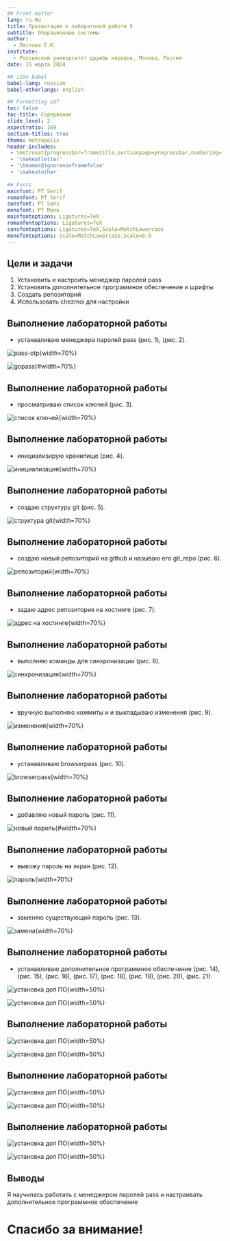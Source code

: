 ```yaml
---
## Front matter
lang: ru-RU
title: Презентация к лаборатоной работе 5
subtitle: Операционные системы
author:
  - Пестова Е.К.
institute:
  - Российский университет дружбы народов, Москва, Россия
date: 15 марта 2024

## i18n babel
babel-lang: russian
babel-otherlangs: english

## Formatting pdf
toc: false
toc-title: Содержание
slide_level: 2
aspectratio: 169
section-titles: true
theme: metropolis
header-includes:
 - \metroset{progressbar=frametitle,sectionpage=progressbar,numbering=fraction}
 - '\makeatletter'
 - '\beamer@ignorenonframefalse'
 - '\makeatother'
 
## Fonts
mainfont: PT Serif
romanfont: PT Serif
sansfont: PT Sans
monofont: PT Mono
mainfontoptions: Ligatures=TeX
romanfontoptions: Ligatures=TeX
sansfontoptions: Ligatures=TeX,Scale=MatchLowercase
monofontoptions: Scale=MatchLowercase,Scale=0.9
---
```



## Цели и задачи

1. Установить  и настроить менеджер паролей pass
2. Установить дополнительное программное обеспечение и шрифты
3. Создать репозиторий
4. Использовать chezmoi для настройки


## Выполнение лабораторной работы

- устанавливаю менеджера паролей pass (рис. 1), (рис. 2).

![pass-otp](/home/ekpestova/ЛР5/1){width=70%}

![gopass](/home/ekpestova/ЛР5/2){#width=70%}

## Выполнение лабораторной работы

- просматриваю список ключей (рис. 3).

![список ключей](/home/ekpestova/ЛР5/3){width=70%}

## Выполнение лабораторной работы

- инициализирую хранилище (рис. 4).

![инициализация](/home/ekpestova/ЛР5/4){width=70%}

## Выполнение лабораторной работы

- создаю структуру git (рис. 5).

![структура git](/home/ekpestova/ЛР5/6){width=70%}

## Выполнение лабораторной работы

- создаю новый репозиторий на github и называю его git_repo (рис. 6).

![репозиторий](/home/ekpestova/ЛР5/7){width=70%}

## Выполнение лабораторной работы

- задаю адрес репозитория на хостинге (рис. 7).

![адрес на хостинге](/home/ekpestova/ЛР5/8){width=70%}

## Выполнение лабораторной работы

- выполняю команды для синхронизации (рис. 8).

![синхронизация](/home/ekpestova/ЛР5/9){width=70%}

## Выполнение лабораторной работы

- вручную выполняю коммиты и и выкладываю изменения (рис. 9).

![изменения](/home/ekpestova/ЛР5/10){width=70%}

## Выполнение лабораторной работы

- устанавливаю browserpass (рис. 10).

![browserpass](/home/ekpestova/ЛР5/11){width=70%}

## Выполнение лабораторной работы

- добавляю новый пароль (рис. 11).

![новый пароль](/home/ekpestova/ЛР5/12){#width=70%}

## Выполнение лабораторной работы

- вывожу пароль на экран (рис. 12).

![пароль](/home/ekpestova/ЛР5/13){width=70%}

## Выполнение лабораторной работы

- заменяю существующий пароль (рис. 13).

![замена](/home/ekpestova/ЛР5/14){width=70%}

## Выполнение лабораторной работы

- устанавливаю дополнительное программное обеспечение (рис. 14), (рис. 15), (рис. 16), (рис. 17), (рис. 18), (рис. 19), (рис. 20), (рис. 21).

![установка доп ПО](/home/ekpestova/ЛР5/15){width=50%}

![установка доп ПО](/home/ekpestova/ЛР5/16){width=50%}

## Выполнение лабораторной работы

![установка доп ПО](/home/ekpestova/ЛР5/17){width=50%}

![установка доп ПО](/home/ekpestova/ЛР5/18){width=50%}

## Выполнение лабораторной работы

![установка доп ПО](/home/ekpestova/ЛР5/19){width=50%}

![установка доп ПО](/home/ekpestova/ЛР5/20){width=50%}

## Выполнение лабораторной работы

![установка доп ПО](/home/ekpestova/ЛР5/21){width=50%}

![установка доп ПО](/home/ekpestova/ЛР5/22){width=50%}


## Выводы

Я научилась работать с менеджером паролей pass и настраивать дополнительное программное обеспечение

# Спасибо за внимание!


